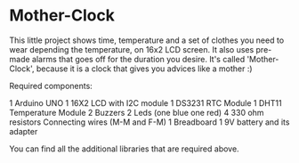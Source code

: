 # Mother-Clock

This little project shows time, temperature and a set of clothes you need to wear depending the temperature, on 16x2 LCD screen.
It also uses pre-made alarms that goes off for the duration you desire.
It's called 'Mother-Clock', because it is a clock that gives you advices like a mother :)

Required components: 

1 Arduino UNO 
1	16X2 LCD with I2C module
1	DS3231 RTC Module
1 DHT11 Temperature Module
2	Buzzers
2 Leds (one blue one red)
4	330 ohm resistors
Connecting wires (M-M and F-M) 
1	Breadboard
1 9V battery and its adapter

You can find all the additional libraries that are required above.

